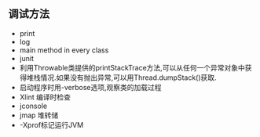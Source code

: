 ## 调试方法  

+   print
+   log
+   main method in every class
+   junit
+   利用Throwable类提供的printStackTrace方法,可以从任何一个异常对象中获得堆栈情况.如果没有抛出异常,可以用Thread.dumpStack()获取.
+   启动程序时用-verbose选项,观察类的加载过程
+   Xlint 编译时检查
+   jconsole 
+   jmap 堆转储
+   -Xprof标记运行JVM

